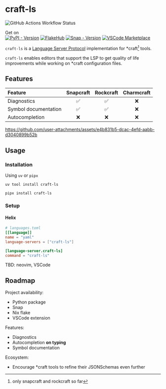 # craft-ls

![GitHub Actions Workflow Status](https://img.shields.io/github/actions/workflow/status/batalex/craft-ls/ci.yaml)

Get on\
[![PyPI - Version](https://img.shields.io/pypi/v/craft-ls)](https://pypi.org/project/craft-ls/)
[![FlakeHub](https://img.shields.io/badge/FlakeHub-5277C3)](https://flakehub.com/flake/Batalex/craft-ls)
[![Snap - Version](https://img.shields.io/snapcraft/v/craft-ls/latest/edge)](https://snapcraft.io/craft-ls)
[![VSCode Marketplace](https://vsmarketplacebadges.dev/version-short/abatisse.craft-ls.svg)](https://marketplace.visualstudio.com/items?itemName=abatisse.craft-ls)

`craft-ls` is a [Language Server Protocol](https://microsoft.github.io/language-server-protocol/) implementation for *craft[^1] tools.

`craft-ls` enables editors that support the LSP to get quality of life improvements while working on *craft configuration files.

## Features

| Feature              | Snapcraft | Rockcraft | Charmcraft |
| :------------------- | :-------: | :-------: | :--------: |
| Diagnostics          |    ✅     |    ✅     |     ❌     |
| Symbol documentation |    ✅     |    ✅     |     ❌     |
| Autocompletion       |    ❌     |    ❌     |     ❌     |

https://github.com/user-attachments/assets/e4b831b5-dcac-4efd-aabb-d3040899b52b

## Usage

### Installation

Using `uv` or `pipx`

```shell
uv tool install craft-ls

pipx install craft-ls
```

### Setup

#### Helix

```toml
# languages.toml
[[language]]
name = "yaml"
language-servers = ["craft-ls"]

[language-server.craft-ls]
command = "craft-ls"
```

TBD: neovim, VSCode

## Roadmap

Project availability:

- Python package
- Snap
- Nix flake
- VSCode extension

Features:

- Diagnostics
- Autocompletion **on typing**
- Symbol documentation

Ecosystem:

- Encourage *craft tools to refine their JSONSchemas even further

[^1]: only snapcraft and rockcraft so far
